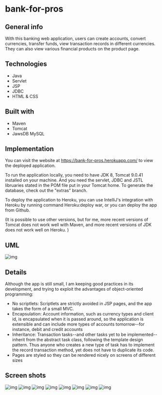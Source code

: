 # bank-for-pros

## General info
With this banking web application, users can create accounts, convert currencies, transfer funds, view transaction records in different currencies. They can also view various financial products on the product page.

## Technologies
* Java
* Servlet
* JSP
* JDBC
* HTML & CSS

## Built with 
* Maven
* Tomcat
* JawsDB MySQL

## Implementation

You can visit the website at https://bank-for-pros.herokuapp.com/ to view the deployed application. 

To run the application locally, you need to have JDK 8, Tomcat 9.0.41 installed on your machine. And you need the servlet, JDBC and JSTL libruaries stated in the POM file put in your Tomcat home. To generate the database, check out the "extras" branch.

To deploy the application to Heroku, you can use IntelliJ's integration with Heroku by running command Heroku:deploy war, or you can deploy the app from Github. 

(It is possible to use other versions, but for me, more recent versions of Tomcat does not work well with Maven, and more recent versions of JDK does not work well on Heroku. )

## UML
![img](https://github.com/jren-jane/bank-for-pros/blob/6d98cc30122c3f4795bb21c0d3f1990fe4b355f1/img/Class%20Diagram.png)

## Details
Although the app is still small, I am keeping good practices in its development, and trying to exploit the advantages of object-oriented programming:
* No scriptlets: Scriptlets are strictly avoided in JSP pages, and the app takes the form of a small MVC.
* Encapsulation: Account information, such as currency types and client id, is encapsulated when it is passed around, so the application is extensible and can include more types of accounts tomorrow--for instance, debit and credit accounts
* Inheritance: Transaction tasks--and other tasks yet to be implemented--inherit from the abstract task class, following the template design pattern. Thus anyone who creates a new type of task has to implement the record transaction method, yet does not have to duplicate its code.
* Pages are styled so they can be rendered nicely on screens of different sizes

## Screen shots
![img](https://github.com/jren-jane/bank-for-pros/blob/e1f75e6e63b1172c382fe2780ad09eaa784c739d/img/index.png)
![img](https://github.com/jren-jane/bank-for-pros/blob/e1f75e6e63b1172c382fe2780ad09eaa784c739d/img/register.png)
![img](https://github.com/jren-jane/bank-for-pros/blob/d03f2db3ea6724b9e922a2207718221009a443f1/img/convert-currency.png)
![img](https://github.com/jren-jane/bank-for-pros/blob/d03f2db3ea6724b9e922a2207718221009a443f1/img/my-account.png)
![img](https://github.com/jren-jane/bank-for-pros/blob/d03f2db3ea6724b9e922a2207718221009a443f1/img/transfer-funds.png)
![img](https://github.com/jren-jane/bank-for-pros/blob/d03f2db3ea6724b9e922a2207718221009a443f1/img/product-1.png)
![img](https://github.com/jren-jane/bank-for-pros/blob/d03f2db3ea6724b9e922a2207718221009a443f1/img/product-2.png)
![img](https://github.com/jren-jane/bank-for-pros/blob/d03f2db3ea6724b9e922a2207718221009a443f1/img/product-3.png)
